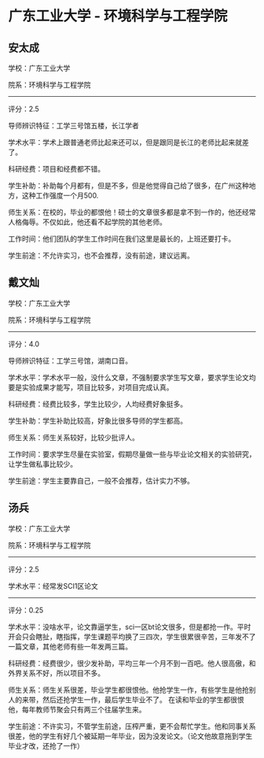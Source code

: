 # 广东工业大学 - 环境科学与工程学院

## 安太成

学校：广东工业大学

院系：环境科学与工程学院

* * *

评分：2.5

导师辨识特征：工学三号馆五楼，长江学者

学术水平：学术上跟普通老师比起来还可以，但是跟同是长江的老师比起来就差了。

科研经费：项目和经费都不错。

学生补助：补助每个月都有，但是不多，但是他觉得自己给了很多，在广州这种地方，这种工作强度一个月500.

师生关系：在校的，毕业的都恨他！硕士的文章很多都是拿不到一作的，他还经常人格侮辱。不仅如此，他还看不起学院的其他老师。

工作时间：他们团队的学生工作时间在我们这里是最长的，上班还要打卡。

学生前途：不允许实习，也不会推荐，没有前途，建议远离。

## 戴文灿

学校：广东工业大学

院系：环境科学与工程学院

* * *

评分：4.0

导师辨识特征：工学三号馆，湖南口音。

学术水平：学术水平一般，没什么文章，不强制要求学生写文章，要求学生论文均要是实验成果才能写，项目比较多，对项目完成认真。

科研经费：经费比较多，学生比较少，人均经费好象挺多。

学生补助：学生补助比较高，好象比很多导师的学生都高。

师生关系：师生关系较好，比较少批评人。

工作时间：要求学生尽量在实验室，假期尽量做一些与毕业论文相关的实验研究，让学生做私事比较少。

学生前途：学生主要靠自己，一般不会推荐，估计实力不够。

## 汤兵

学校：广东工业大学

院系：环境科学与工程学院

* * *

评分：2.5

学术水平：经常发SCI1区论文

* * *

评分：0.25

学术水平：没啥水平，论文靠逼学生，sci一区bt论文很多，但是都抢一作。平时开会只会瞎扯，瞎指挥，学生课题平均换了三四次，学生很累很辛苦，三年发不了一篇文章，其他老师有些一年发两三篇。

科研经费：经费很少，很少发补助，平均三年一个月不到一百吧。他人很高傲，和外界关系不好，所以项目不多。

师生关系：师生关系很差，毕业学生都很恨他。他抢学生一作，有些学生是他抢别人的来带，然后还抢学生一作，最后学生毕业不了。
在读和毕业的学生都很恨他，每年教师节聚会只有两三个往届学生来。

学生前途：不许实习，不管学生前途，压榨严重，更不会帮忙学生。他和同事关系很差，他的学生有好几个被延期一年毕业，因为没发论文。（论文他故意拖到学生毕业才改，还抢了一作）
